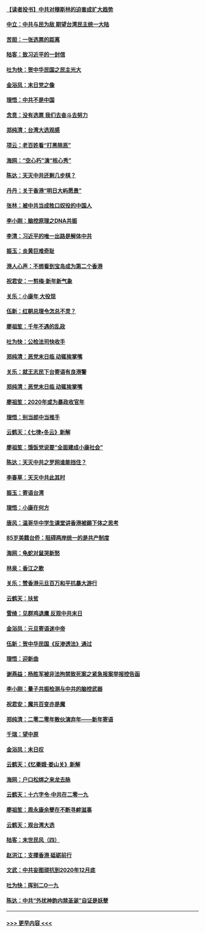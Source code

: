 #### [【读者投书】中共对穆斯林的迫害成扩大趋势](../pages/nsc993/n11791371.md?t=01151031) 
#### [中立：中共与民为敌 期望台湾民主统一大陆](../pages/nsc993/n11790392.md?t=01151031) 
#### [苦胆：一张选票的距离](../pages/nsc993/n11788914.md?t=01151031) 
#### [陆客：致习近平的一封信](../pages/nsc993/n11788867.md?t=01151031) 
#### [吐为快：贺中华民国之民主光大](../pages/nsc993/n11788618.md?t=01151031) 
#### [金浴凤：末日党之像](../pages/nsc993/n11787475.md?t=01151031) 
#### [理悟：中共不是中国](../pages/nsc993/n11787463.md?t=01151031) 
#### [念贲：没有选票  我们去奋斗去努力](../pages/nsc993/n11787398.md?t=01151031) 
#### [郑纯清：台湾大选观感](../pages/nsc993/n11786210.md?t=01151031) 
#### [项云：老百姓看“打黑除恶”](../pages/nsc993/n11785398.md?t=01151031) 
#### [海网：“空心朽”演“核心秀”](../pages/nsc993/n11783874.md?t=01151031) 
#### [陈达：天灭中共还剩几步棋？](../pages/nsc993/n11783719.md?t=01151031) 
#### [丹丹：关于香港“明日大屿愿景”](../pages/nsc993/n11783273.md?t=01151031) 
#### [张林：被中共当成牲口奴役的中国人](../pages/nsc993/n11782397.md?t=01151031) 
#### [李小刚：脑控原理之DNA共振](../pages/nsc993/n11780962.md?t=01151031) 
#### [李清：习近平的唯一出路是解体中共](../pages/nsc993/n11780866.md?t=01151031) 
#### [振玉：炎黄巨难奇耻](../pages/nsc993/n11779632.md?t=01151031) 
#### [港人心声：不想看到宝岛成为第二个香港](../pages/nsc993/n11778817.md?t=01151031) 
#### [祝君安：一剪梅‧新年新气象](../pages/nsc993/n11776340.md?t=01151031) 
#### [关乐：小康年 大役现](../pages/nsc993/n11774213.md?t=01151031) 
#### [伍新：红朝总理令怎总不灵？](../pages/nsc993/n11770813.md?t=01151031) 
#### [廖祖笙：千年不遇的乱政](../pages/nsc993/n11770373.md?t=01151031) 
#### [吐为快：公检法司快收手](../pages/nsc993/n11770359.md?t=01151031) 
#### [郑纯清：恶党末日临 动辄挨掌嘴](../pages/nsc993/n11769912.md?t=01151031) 
#### [关乐：就王志民下台寄语有良港警](../pages/nsc993/n11769903.md?t=01151031) 
#### [郑纯清：恶党末日临 动辄挨掌嘴](../pages/nsc993/n11769356.md?t=01151031) 
#### [廖祖笙：2020年或为暴政收官年](../pages/nsc993/n11768216.md?t=01151031) 
#### [理悟：别当郎中当推手](../pages/nsc993/n11768243.md?t=01151031) 
#### [云鹤天：《七律▪冬云》新解](../pages/nsc993/n11768204.md?t=01151031) 
#### [廖祖笙：饿饭党说要“全面建成小康社会”](../pages/nsc993/n11767482.md?t=01151031) 
#### [陈达：天灭中共之罗网谁能挡住？](../pages/nsc993/n11767465.md?t=01151031) 
#### [李春草：天灭中共此其时](../pages/nsc993/n11767452.md?t=01151031) 
#### [振玉：寄语台湾](../pages/nsc993/n11767432.md?t=01151031) 
#### [理悟：小康在何方](../pages/nsc993/n11767394.md?t=01151031) 
#### [唐风：温哥华中学生课堂讲香港被踢下体之思考](../pages/nsc993/n11766848.md?t=01151031) 
#### [85岁美籍台侨：阻碍两岸统一的是共产制度](../pages/nsc993/n11765043.md?t=01151031) 
#### [海网：龟蛇对鼠哭新愁](../pages/nsc993/n11764895.md?t=01151031) 
#### [林泉：香江之歌](../pages/nsc993/n11764415.md?t=01151031) 
#### [关乐：赞香港元旦百万和平抗暴大游行](../pages/nsc993/n11764382.md?t=01151031) 
#### [云鹤天：扶贫](../pages/nsc993/n11764245.md?t=01151031) 
#### [雪绮：见群鸡退鹰  反观中共末日](../pages/nsc993/n11762112.md?t=01151031) 
#### [金浴凤：元旦寄语迷中帝](../pages/nsc993/n11761788.md?t=01151031) 
#### [伍新：贺中华民国《反渗透法》通过](../pages/nsc993/n11761994.md?t=01151031) 
#### [理悟：迎新曲](../pages/nsc993/n11761152.md?t=01151031) 
#### [谢燕益：杨胜军被非法拘禁致死案之紧急报案举报控告函](../pages/nsc993/n11756134.md?t=01151031) 
#### [李小刚：量子共振检测与中共的脑控武器](../pages/nsc993/n11754518.md?t=01151031) 
#### [祝君安：魔共百变亦是魔](../pages/nsc993/n11754469.md?t=01151031) 
#### [郑纯清：二零二零年散伙演弃年——新年寄语](../pages/nsc993/n11754195.md?t=01151031) 
#### [千瑞：望中原](../pages/nsc993/n11754159.md?t=01151031) 
#### [金浴凤：末日叹](../pages/nsc993/n11752359.md?t=01151031) 
#### [云鹤天：《忆秦娥‧娄山关》新解](../pages/nsc993/n11752348.md?t=01151031) 
#### [海网：户口松绑之来龙去脉](../pages/nsc993/n11752328.md?t=01151031) 
#### [云鹤天：十六字令‧中共在二零一九](../pages/nsc993/n11752305.md?t=01151031) 
#### [廖祖笙：周永康余孽在不断寻衅滋事](../pages/nsc993/n11751013.md?t=01151031) 
#### [云鹤天：观台湾大选](../pages/nsc993/n11751007.md?t=01151031) 
#### [陆客：末世民风（四）](../pages/nsc993/n11749203.md?t=01151031) 
#### [赵洪江：支撑香港 砥砺前行](../pages/nsc993/n11748482.md?t=01151031) 
#### [文武：中共妄图顽抗到2020年12月底](../pages/nsc993/n11748446.md?t=01151031) 
#### [吐为快：挥别二O一九](../pages/nsc993/n11748411.md?t=01151031) 
#### [陈达：中共“外扰神韵内禁圣诞”自证是妖孽](../pages/nsc993/n11748226.md?t=01151031) 

----
#### [ >>> 更早内容 <<< ](../indexes/nsc993-earlier.md)
